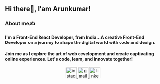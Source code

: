 ## Hi there👋, I'am Arunkumar!

### About me✍️

#### I'm a Front-End React Developer, from India...A creative Front-End Developer on a journey to shape the digital world with code and design.

#### Join me as I explore the art of web development and create captivating online experiences. Let's code, learn, and innovate together!

<div align="center">
  <a href="https://www.instagram.com/arunboy00?igsh=azh3ODRjZWVqbTEx" target="_blank">
    <img src="https://img.shields.io/static/v1?message=Instagram&logo=instagram&label=&color=E4405F&logoColor=white&labelColor=&style=flat" height="35" alt="instagram logo"  />
  </a>
  <a href="arunoffica@gmail.com" target="_blank">
    <img src="https://img.shields.io/static/v1?message=Gmail&logo=gmail&label=&color=D14836&logoColor=white&labelColor=&style=flat" height="35" alt="gmail logo"  />
  </a>
  <a href="https://www.linkedin.com/in/arunkumar-s-b80030217" target="_blank">
    <img src="https://img.shields.io/static/v1?message=LinkedIn&logo=linkedin&label=&color=0077B5&logoColor=white&labelColor=&style=flat" height="35" alt="linkedin logo"  />
  </a>
</div>
